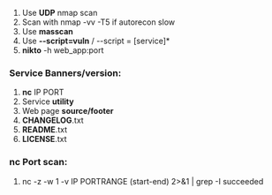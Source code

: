 ﻿
1. Use **UDP** nmap scan
2. Scan with nmap -vv -T5 if autorecon slow
3. Use **masscan**
4. Use **--script=vuln** / --script = [service]*
5. **nikto** -h web_app:port

### **Service Banners/version:**
1. **nc** IP PORT
8. Service **utility**
9. Web page **source/footer**
10. **CHANGELOG**.txt
11. **README**.txt
12. **LICENSE**.txt

### **nc Port scan:**
1. nc -z -w 1 -v IP PORTRANGE (start-end) 2>&1 | grep -I succeeded